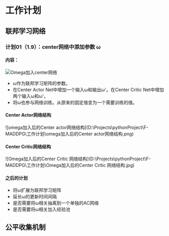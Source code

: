 # 工作计划

## 联邦学习网络

### 计划01（1.9）：center网络中添加参数 ω

#### 内容：

![Omega加入center网络](D:\Projects\pythonProject\F-MADDPG\工作计划\Omega加入center网络.png)


- ω作为联邦学习矩阵的参数。
- 在Center Actor Net中增加一个输入ω和输出ω'。在Center Critic Net中增加两个输入ω和ω'。
- 将ω也参与网络训练。从原来的固定值变为一个需要训练的值。

#### Center Actor网络结构

![omega加入后的Center actor网络结构](D:\Projects\pythonProject\F-MADDPG\工作计划\omega加入后的Center actor网络结构.png)

#### Center Critic网络结构

![Omega加入后的Center Critic 网络结构](D:\Projects\pythonProject\F-MADDPG\工作计划\Omega加入后的Center Critic 网络结构.jpg)

#### 之后的计划

- 将ω扩展为联邦学习矩阵
- 延长ω的更新时间间隔
- 是否需要将ω相关抽离到一个单独的AC网络
- 是否需要将ω相关加入经验池



## 公平收集机制



